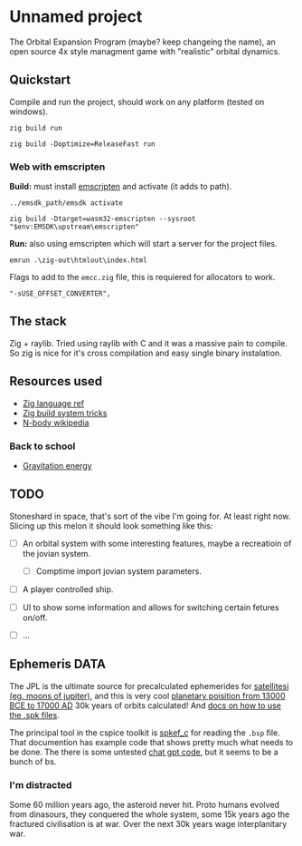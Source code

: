 # Unnamed project 

The Orbital Expansion Program (maybe? keep changeing the name), an open source 4x style managment game with "realistic" orbital dynamics.

## Quickstart

Compile and run the project, should work on any platform (tested on windows).
```
zig build run

zig build -Doptimize=ReleaseFast run
```

### Web with emscripten
**Build:** must install [emscripten](https://github.com/emscripten-core/emsdk) and activate (it adds to path).
```
../emsdk_path/emsdk activate

zig build -Dtarget=wasm32-emscripten --sysroot "$env:EMSDK\upstream\emscripten"
```
**Run:** also using emscripten which will start a server for the project files.
```
emrun .\zig-out\htmlout\index.html
```
Flags to add to the `emcc.zig` file, this is requiered for allocators to work.
```
"-sUSE_OFFSET_CONVERTER",
```

## The stack

Zig + raylib. Tried using raylib with C and it was a massive pain to compile. So zig is nice for it's cross compilation and easy single binary instalation. 

## Resources used

- [Zig language ref](https://ziglang.org/documentation/master/#Variables)
- [Zig build system tricks](https://ziggit.dev/t/build-system-tricks/3531)
- [N-body wikipedia](https://en.wikipedia.org/wiki/N-body_simulation)

### Back to school

- [Gravitation energy](https://physics.info/gravitation-energy/)

## TODO

Stoneshard in space, that's sort of the vibe I'm going for. At least right now. Slicing up this melon it should look something like this:

- [ ] An orbital system with some interesting features, maybe a recreatioin of the jovian system.
   - [ ] Comptime import jovian system parameters.
- [ ] A player controlled ship.
- [ ] UI to show some information and allows for switching certain fetures on/off.
- [ ] ... 


## Ephemeris DATA

The JPL is the ultimate source for precalculated ephemerides for [satellitesi (eg. moons of jupiter)](https://naif.jpl.nasa.gov/pub/naif/generic_kernels/spk/satellites/), and this is very cool [planetary poisition from 13000 BCE to 17000 AD](https://naif.jpl.nasa.gov/pub/naif/generic_kernels/spk/planets/) 30k years of orbits calculated! And [docs on how to use the .spk files](https://naif.jpl.nasa.gov/naif/tutorials.html).

The principal tool in the cspice toolkit is [spkef_c](https://naif.jpl.nasa.gov/pub/naif/toolkit_docs/C/cspice/spklef_c.html) for reading the `.bsp` file. That documention has example code that shows pretty much what needs to be done. The there is some untested [chat gpt code](https://chatgpt.com/share/67152f22-76d0-8004-9fa2-5a4dacaf85c1), but it seems to be a bunch of bs.




### I'm distracted

Some 60 million years ago, the asteroid never hit. Proto humans evolved from dinasours, they conquered the whole system, some 15k years ago the fractured civilisation is at war. Over the next 30k years wage interplanitary war. 